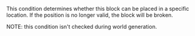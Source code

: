 This condition determines whether this block can be placed in a specific location. If the position is
no longer valid, the block will be broken.

NOTE: this condition isn't checked during world generation.